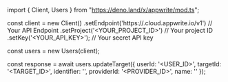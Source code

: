 import { Client, Users } from "https://deno.land/x/appwrite/mod.ts";

const client = new Client()
    .setEndpoint('https://<REGION>.cloud.appwrite.io/v1') // Your API Endpoint
    .setProject('<YOUR_PROJECT_ID>') // Your project ID
    .setKey('<YOUR_API_KEY>'); // Your secret API key

const users = new Users(client);

const response = await users.updateTarget({
    userId: '<USER_ID>',
    targetId: '<TARGET_ID>',
    identifier: '<IDENTIFIER>',
    providerId: '<PROVIDER_ID>',
    name: '<NAME>'
});
